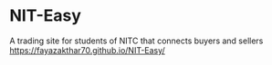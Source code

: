 # NIT-Easy
A trading site for students of NITC that connects buyers and sellers
https://fayazakthar70.github.io/NIT-Easy/
